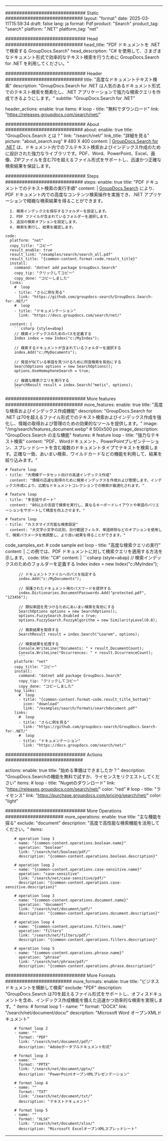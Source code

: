 
---
############################# Static ############################
layout: "format"
date:  2025-03-11T15:59:34
draft: false
lang: ja
format: Pdf
product: "Search"
product_tag: "search"
platform: ".NET"
platform_tag: "net"

############################# Head ############################
head_title: "PDF ドキュメントを .NET で検索する GroupDocs.Search"
head_description: "C# を使用して、さまざまなドキュメント形式で効率的なテキスト検索を行うために GroupDocs.Search for .NET を利用してください。"

############################# Header ############################
title: "高度なドキュメントテキスト検索" 
description: "GroupDocs.Search for .NET は人気のあるドキュメント形式でのテキスト検索を簡素化し、.NET アプリケーションで強力な検索クエリを作成できるようにします。"
subtitle: "GroupDocs.Search for .NET" 

header_actions:
  enable: true
  items:
    #  loop
    - title: "無料でダウンロード"
      link: "https://releases.groupdocs.com/search/net/"
      
############################# About ############################
about:
    enable: true
    title: "GroupDocs.Search とは？"
    link: "/search/net/"
    link_title: "詳細を見る"
    picture: "about_search.svg" # 480 X 400
    content: |
       [GroupDocs.Search for .NET](/search/net/) は、ドキュメント内でのフルテキスト検索およびインデックス作成のために設計された強力なライブラリです。PDF、Word、PowerPoint、Excel、画像、ZIPファイルを含む70を超えるファイル形式をサポートし、迅速かつ正確な検索結果を保証します。

############################# Steps ############################
steps:
    enable: true
    title: "PDF ドキュメントでのテキスト検索の実行手順"
    content: |
      [GroupDocs.Search](/search/net/) により、PDF ドキュメント内での高度なコンテンツ検索操作を実施でき、.NET アプリケーションで精緻な検索結果を得ることができます。
      
      1. 検索インデックスを保存するフォルダーを設定します。
      2. PDF ファイルが含まれているフォルダーを選択します。
      3. 追加の検索オプションを設定します。
      4. 検索を実行し、結果を確認します。
   
    code:
      platform: "net"
      copy_title: "コピー"
      result_enable: true
      result_link: "/examples/search/search_all.pdf"
      result_title: "{common-content.format-code.result_title}"
      install:
        command: "dotnet add package GroupDocs.Search"
        copy_tip: "クリックしてコピー"
        copy_done: "コピーしました"
      links:
        #  loop
        - title: "さらに例を見る"
          link: "https://github.com/groupdocs-search/GroupDocs.Search-for-.NET/"
        #  loop
        - title: "ドキュメンテーション"
          link: "https://docs.groupdocs.com/search/net/"
          
      content: |
        ```csharp {style=abap}
        // 検索インデックスのためのパスを定義する
        Index index = new Index("c:/MyIndex");

        // 検索するドキュメントが含まれているフォルダーを選択する
        index.Add("c:/MyDocuments");

        // 発音が似ている単語を見つけるために同音検索を有効にする
        SearchOptions options = new SearchOptions();
        options.UseHomophoneSearch = true;

        // 複雑な検索クエリを実行する
        SearchResult result = index.Search("metis", options);
        ```            

############################# More features ############################
more_features:
  enable: true
  title: "高度な検索およびインデックス作成機能"
  description: "GroupDocs.Search for .NET は70を超えるファイル形式でのテキスト検索およびインデックス作成を強化し、情報の取得および管理のための効果的なツールを提供します。"
  image: "/img/search/features_document.webp" # 500x500 px
  image_description: "GroupDocs.Search の主な機能"
  features:
    # feature loop
    - title: "強力なテキスト検索"
      content: "PDF、Wordドキュメント、PowerPointプレゼンテーション、スプレッドシートを含む複数のドキュメントタイプでテキストを検索します。正確な一致、あいまい検索、ワイルドカードなどの機能を利用して、結果を絞り込みます。"

    # feature loop
    - title: "大規模データセット向けの高速インデックス作成"
      content: "情報の迅速な取得のために検索インデックスを作成および管理します。インデックス作成により、広範なドキュメントコレクションでの検索が最適化されます。"

    # feature loop
    - title: "多言語サポート"
      content: "80以上の言語で検索を実行し、異なるキーボードレイアウトや単語のバリエーションをサポートして精度を向上させます。"

    # feature loop
    - title: "カスタマイズ可能な検索設定"
      content: "大文字小文字の区別、日付範囲フィルタ、単語排除などのオプションを使用して、検索パラメータを微調整し、より良い結果を得ることができます。"
      
  code_samples_ext:
    # code sample ext loop
    - title: "高度な検索クエリの実行"
      content: |
        この例では、PDF ドキュメントに対して検索クエリを適用する方法を示します。
      code:
        title: "C#"
        content: |
          ```csharp {style=abap}
          // 検索インデックスのためのフォルダーを定義する
          Index index = new Index("c:/MyIndex");
              
          // ドキュメントファイルへのパスを指定する
          index.Add("c:/MyDocuments");

          // 保護されたドキュメント用のパスワードを提供する
          index.Dictionaries.DocumentPasswords.Add("protected.pdf", "123456");

          // 類似単語を見つけるためにあいまい検索を有効にする
          SearchOptions options = new SearchOptions();
          options.FuzzySearch.Enabled = true;
          options.FuzzySearch.FuzzyAlgorithm = new SimilarityLevel(0.8);

          // 検索結果を取得する
          SearchResult result = index.Search("Loarem", options);
          
          // 検索結果を処理する
          Console.WriteLine("Documents: " + result.DocumentCount);
          Console.WriteLine("Occurrences: " + result.OccurrenceCount);
          ```
        platform: "net"
        copy_title: "コピー"
        install:
          command: "dotnet add package GroupDocs.Search"
          copy_tip: "クリックしてコピー"
          copy_done: "コピーしました"
        top_links:
          #  loop
          - title: "{common-content.format-code.result_title_bottom}"
            icon: "download"
            link: "/examples/search/formats/searchdocument.pdf"
        links:
          #  loop
          - title: "さらに例を見る"
            link: "https://github.com/groupdocs-search/GroupDocs.Search-for-.NET/"
          #  loop
          - title: "ドキュメンテーション"
            link: "https://docs.groupdocs.com/search/net/"
            

            


############################# Actions ############################

actions:
  enable: true
  title: "始める準備はできましたか？"
  description: "GroupDocs.Searchの機能を無料で試すか、ライセンスをリクエストしてください"
  items:
    #  loop
    - title: "Nugetのダウンロード"
      link: "https://releases.groupdocs.com/search/net/"
      color: "red"
        #  loop
    - title: "ライセンス"
      link: "https://purchase.groupdocs.com/pricing/search/net/"
      color: "light"


############################# More Operations #####################
more_operations:
    enable: true
    title: "主な機能を探る"
    exclude: "document"
    description: "高度で高性能な検索機能を活用してください。"
    items: 
          
        # operation loop 1
        - name: "{common-content.operations.boolean.name}"
          operation: "boolean"
          link: "/search/net/boolean/pdf/"
          description: "{common-content.operations.boolean.description}"

        # operation loop 2
        - name: "{common-content.operations.case-sensitive.name}"
          operation: "case-sensitive"
          link: "/search/net/case-sensitive/pdf/"
          description: "{common-content.operations.case-sensitive.description}"

        # operation loop 3
        - name: "{common-content.operations.document.name}"
          operation: "document"
          link: "/search/net/document/pdf/"
          description: "{common-content.operations.document.description}"

        # operation loop 4
        - name: "{common-content.operations.filters.name}"
          operation: "filters"
          link: "/search/net/filters/pdf/"
          description: "{common-content.operations.filters.description}"

        # operation loop 5
        - name: "{common-content.operations.phrase.name}"
          operation: "phrase"
          link: "/search/net/phrase/pdf/"
          description: "{common-content.operations.phrase.description}"
          
        
          
############################# More Formats ########################
more_formats:
    enable: true
    title: "ビジネスドキュメントを横断して検索"
    exclude: "PDF"
    description: "GroupDocs.Search は70を超えるファイル形式をサポートし、オフィスドキュメントを含め、インデックス作成機能を備えた迅速かつ効率的な検索を実現します。"
    items: 
        # format loop 1
        - name: ""
          format: "DOCX"
          link: "/search/net/document/docx/"
          description: "Microsoft Word オープンXMLドキュメント"
          
        # format loop 2
        - name: ""
          format: "PDF"
          link: "/search/net/document/pdf/"
          description: "Adobeポータブルドキュメント形式"
          
        # format loop 3
        - name: ""
          format: "PPTX"
          link: "/search/net/document/pptx/"
          description: "PowerPointオープンXMLプレゼンテーション"

        # format loop 4
        - name: ""
          format: "TXT"
          link: "/search/net/document/txt/"
          description: "テキストドキュメント"
          
        # format loop 5
        - name: ""
          format: "XLSX"
          link: "/search/net/document/xlsx/"
          description: "Microsoft ExcelオープンXMLスプレッドシート"
  

---
